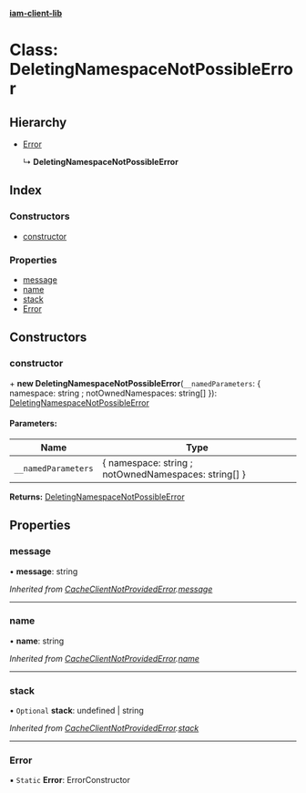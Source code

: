 **[iam-client-lib](../README.md)**

# Class: DeletingNamespaceNotPossibleError

## Hierarchy

* [Error](cacheclientnotprovidederror.md#error)

  ↳ **DeletingNamespaceNotPossibleError**

## Index

### Constructors

* [constructor](deletingnamespacenotpossibleerror.md#constructor)

### Properties

* [message](deletingnamespacenotpossibleerror.md#message)
* [name](deletingnamespacenotpossibleerror.md#name)
* [stack](deletingnamespacenotpossibleerror.md#stack)
* [Error](deletingnamespacenotpossibleerror.md#error)

## Constructors

### constructor

\+ **new DeletingNamespaceNotPossibleError**(`__namedParameters`: { namespace: string ; notOwnedNamespaces: string[]  }): [DeletingNamespaceNotPossibleError](deletingnamespacenotpossibleerror.md)

#### Parameters:

Name | Type |
------ | ------ |
`__namedParameters` | { namespace: string ; notOwnedNamespaces: string[]  } |

**Returns:** [DeletingNamespaceNotPossibleError](deletingnamespacenotpossibleerror.md)

## Properties

### message

•  **message**: string

*Inherited from [CacheClientNotProvidedError](cacheclientnotprovidederror.md).[message](cacheclientnotprovidederror.md#message)*

___

### name

•  **name**: string

*Inherited from [CacheClientNotProvidedError](cacheclientnotprovidederror.md).[name](cacheclientnotprovidederror.md#name)*

___

### stack

• `Optional` **stack**: undefined \| string

*Inherited from [CacheClientNotProvidedError](cacheclientnotprovidederror.md).[stack](cacheclientnotprovidederror.md#stack)*

___

### Error

▪ `Static` **Error**: ErrorConstructor
